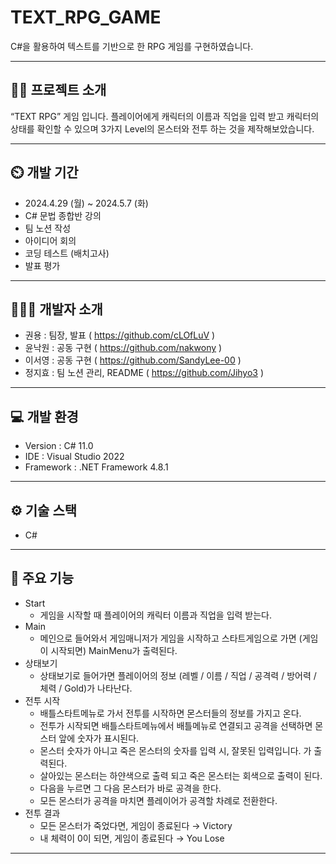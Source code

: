 # TEXT_RPG_GAME

C#을 활용하여 텍스트를 기반으로 한 RPG 게임를 구현하였습니다.

---

## **👨‍🏫** 프로젝트 소개

“TEXT RPG” 게임 입니다. 플레이어에게 캐릭터의 이름과 직업을 입력 받고 캐릭터의 상태를 확인할 수 있으며 3가지 Level의 몬스터와 전투 하는 것을 제작해보았습니다.

---

## **⏲️** 개발 기간

- 2024.4.29 (월) ~ 2024.5.7 (화)
- C# 문법 종합반 강의
- 팀 노션 작성
- 아이디어 회의
- 코딩 테스트 (배치고사)
- 발표 평가

---

## **🧑‍🤝‍🧑** 개발자 소개

- 권용 : 팀장, 발표 ( https://github.com/cLOfLuV )
- 윤낙원 : 공동 구현  ( https://github.com/nakwony )
- 이서영 : 공동 구현  ( https://github.com/SandyLee-00 )
- 정지효 : 팀 노션 관리, README  ( https://github.com/Jihyo3 )

---

## **💻** 개발 환경

- Version : C# 11.0
- IDE : Visual Studio 2022
- Framework :  .NET Framework 4.8.1

---

## **⚙️** 기술 스택

- C#

---

## **📌** 주요 기능

- Start
    - 게임을 시작할 때 플레이어의 캐릭터 이름과 직업을 입력 받는다.
- Main
    - 메인으로 들어와서 게임매니저가 게임을 시작하고 스타트게임으로 가면 (게임이 시작되면)  MainMenu가 출력된다.
- 상태보기
    - 상태보기로 들어가면 플레이어의 정보 (레벨 / 이름 / 직업 / 공격력 / 방어력 / 체력 / Gold)가 나타난다.
- 전투 시작
    - 배틀스타트메뉴로 가서 전투를 시작하면 몬스터들의 정보를 가지고 온다.
    - 전투가 시작되면 배틀스타트메뉴에서 배틀메뉴로 연결되고 공격을 선택하면 몬스터 앞에 숫자가 표시된다.
    - 몬스터 숫자가 아니고 죽은 몬스터의 숫자를 입력 시,  잘못된 입력입니다. 가 출력된다.
    - 살아있는 몬스터는 하얀색으로 출력 되고 죽은 몬스터는 회색으로 출력이 된다.
    - 다음을 누르면 그 다음 몬스터가 바로 공격을 한다.
    - 모든 몬스터가 공격을 마치면 플레이어가 공격할 차례로 전환한다.
- 전투 결과
    - 모든 몬스터가 죽었다면, 게임이 종료된다 → Victory
    - 내 체력이 0이 되면, 게임이 종료된다 → You Lose

---
